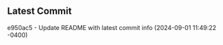 
## Latest Commit
e950ac5 - Update README with latest commit info (2024-09-01 11:49:22 -0400) <Yunxi-Zhou>
